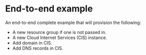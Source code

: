 # End-to-end example

An end-to-end complete example that will provision the following:
- A new resource group if one is not passed in.
- A new Cloud Internet Services (CIS) instance.
- Add domain in CIS.
- Add DNS records in CIS.
